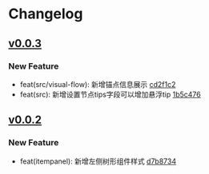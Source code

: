 # Changelog

## [v0.0.3](2020-09-25)

### New Feature

- feat(src/visual-flow): 新增锚点信息展示 [cd2f1c2](https://github.com/qunzi0214/vue-visual-flow/commit/cd2f1c2f5e9908af0ff4126c8139152845615a48)
- feat(src): 新增设置节点tips字段可以增加悬浮tip [1b5c476](https://github.com/qunzi0214/vue-visual-flow/commit/1b5c4769d56d25028c904639817d75d4b4fa1c8b)

## [v0.0.2](2020-09-22)

### New Feature

- feat(itempanel): 新增左侧树形组件样式 [d7b8734](https://github.com/qunzi0214/vue-visual-flow/commit/d7b87346ecadbcc90ffc13a8a0895d0933715b19)
